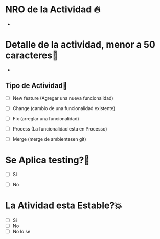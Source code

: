 # NRO de la Actividad 🔥
-


# Detalle de la actividad, menor a 50 caracteres🧩
-


## Tipo de Actividad📜
- [ ]  New feature (Agregar una nueva funcionalidad)
- [ ] Change (cambio de una funcionalidad existente)
- [ ] Fix (arreglar una funcionalidad)
- [ ] Process (La funcionalidad esta en Processo)
- [ ] Merge (merge de ambientesen git)


# Se Aplica testing?🧪
- [ ] Si
- [ ] No


# La Atividad esta Estable?💥
- [ ] Si
- [ ] No
- [ ] No lo se
